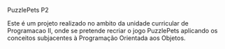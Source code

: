 PuzzlePets P2

Este é um projeto realizado no ambito da unidade curricular de Programacao II,
onde se pretende recriar o jogo PuzzlePets aplicando os conceitos subjacentes à
Programação Orientada aos Objetos.